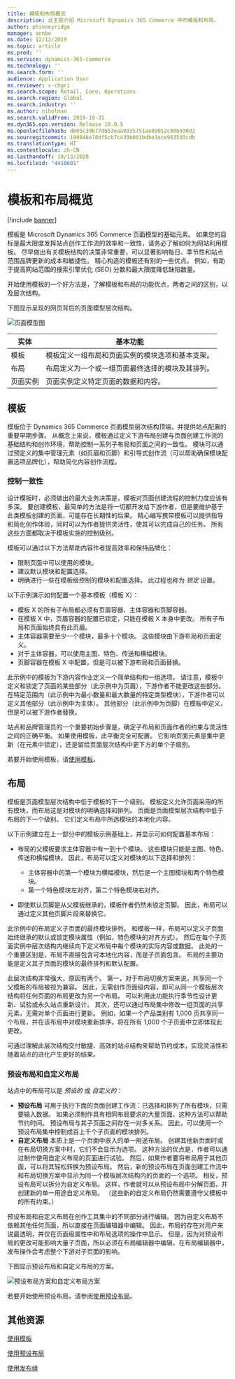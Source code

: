 ```yaml
---
title: 模板和布局概览
description: 此主题介绍 Microsoft Dynamics 365 Commerce 中的模板和布局。
author: phinneyridge
manager: annbe
ms.date: 12/12/2019
ms.topic: article
ms.prod: ''
ms.service: dynamics-365-commerce
ms.technology: ''
ms.search.form: ''
audience: Application User
ms.reviewer: v-chgri
ms.search.scope: Retail, Core, Operations
ms.search.region: Global
ms.search.industry: ''
ms.author: niholman
ms.search.validFrom: 2019-10-31
ms.dyn365.ops.version: Release 10.0.5
ms.openlocfilehash: d805c39b77d653eaa9935751ae89012c98b930d2
ms.sourcegitcommit: 199848e78df5cb7c439b001bdbe1ece963593cdb
ms.translationtype: HT
ms.contentlocale: zh-CN
ms.lasthandoff: 10/13/2020
ms.locfileid: "4410601"
---
```

# <a name="templates-and-layouts-overview"></a>模板和布局概览


[!include [banner](includes/banner.md)]

模板是 Microsoft Dynamics 365 Commerce 页面模型的基础元素。 如果您的目标是最大限度发挥站点创作工作流的效率和一致性，请务必了解如何为网站利用模板。 尽早做出有关模板结构的决策非常重要，可以显著影响每日、季节性和站点范围品牌更新的成本和敏捷性。 精心构造的模板还有别的一些优点。 例如，有助于提高网站范围的搜索引擎优化 (SEO) 分数和最大限度降低缺陷数量。

开始使用模板的一个好方法是，了解模板和布局的功能优点，两者之间的区别，以及层次结构。

下图显示呈现的网页背后的页面模型层次结构。

![页面模型图](../commerce/media/page-model-diagram.png)

| 实体        | 基本功能 |
|---------------|----------------|
| 模板      | 模板定义一组布局和页面实例的模块选项和基本支架。 |
| 布局        | 布局定义为一个或一组页面最终选择的模块及其排列。 |
| 页面实例 | 页面实例定义特定页面的数据和内容。 |

## <a name="templates"></a>模板

模板位于 Dynamics 365 Commerce 页面模型层次结构顶端，并提供站点配置的重要早期步骤。 从概念上来说，模板通过定义下游布局创建与页面创建工作流的基础结构和创作环境，帮助控制一系列子布局和页面之间的一致性。 模块可以通过预定义的集中管理元素（如页眉和页脚）和引导式创作流（可以帮助确保模块配置选项品牌化），帮助简化内容创作流程。

### <a name="controlling-consistency"></a>控制一致性

设计模板时，必须做出的最大业务决策是，模板对页面创建流程的控制力度应该有多深。 要创建模板，最简单的方法是将一切都开发给下游作者，但是要维护基于此类模板创建的页面，可能存在长期性的后果。 精心编写携带模板可以提供指导和简化创作体验，同时可以为作者提供灵活性，使其可以完成自己的任务。 所有这些方面都取决于模板实施的控制级别。

模板可以通过以下方法帮助内容作者提高效率和保持品牌化：

- 限制页面中可以使用的模块。
- 建议默认模块和配置选择。
- 明确进行一些在模板级控制的模块和配置选择。 此过程也称为 *锁定* 设置。

以下示例演示如何配置一个基本模板（模板 X）：

- 模板 X 的所有子布局都必须有页眉容器、主体容器和页脚容器。
- 在模板 X 中，页眉容器的配置已锁定，只能在模板 X 本身中更改。 所有子布局和页面始终具有此页眉。
- 主体容器需要至少一个模块，最多十个模块。 这些模块由下游布局和页面定义。
- 对于主体容器，可以使用主图、特色、传送和横幅模块。
- 页脚容器在模板 X 中配置，但是可以被下游布局和页面替换。

此示例中的模板为下游内容作业定义一个简单结构和一组选项。 请注意，模板中定义和锁定了页面的某些部分（此示例中为页眉），下游作者不能更改这些部分。 在特定范围内（此示例中为最小数量和最大数量的特定类型模块），下游作者可以定义其他部分（此示例中为主体）。 其他部分（此示例中为页脚）在模板中定义，但是可以被下游作者替换。

站点和品牌管理员的一个重要初始步骤是，确定子布局和页面作者的约束与灵活性之间的正确平衡。 如果使用模板，此平衡完全可配置。 它影响页面元素是集中更新（在元素中锁定），还是留给页面层次结构中更下方的单个子级别。

若要开始使用模板，请[使用模板](work-with-templates.md)。

## <a name="layouts"></a>布局

模板是页面模型层次结构中低于模板的下一个级别。 模板定义允许页面采用的所有模块，而布局这是对模块的明确选择和排列。 页面是页面模型层次结构中低于布局的下一个级别。 它们定义布局中所选模块的本地化内容。

以下示例建立在上一部分中的模板示例基础上，并显示可如何配置基本布局：

- 布局的父模板要求主体容器中有一到十个模块。 这些模块只能是主图、特色、传送和横幅模块。 因此，布局可以定义对模块的以下选择和排列：

    - 主体容器中的第一个模块为横幅模块，然后是一个主图模块和两个特色模块。
    - 第一个特色模块左对齐，第二个特色模块右对齐。

- 即使默认页脚是从父模板继承的，模板作者仍然未锁定页脚。 因此，布局可以通过定义其他页脚片段来替换它。

此示例中的布局定义子页面的最终模块排列。 和模板一样，布局可以定义子页面始终继承的默认或锁定模块属性（例如，特色模块的对齐方式）。 然后在每个子页面实例中层次结构内继续向下定义布局中每个模块的实际内容或数据。 此处的一个重要区别是，布局不直接包含可本地化内容，而是子页面包含。 布局的主要功能是定义其子页面的模块的最终排列和默认配置。

此层次结构非常强大，原因有两个。 第一，对于布局切换方案来说，共享同一个父模板的布局被视为兼容。 因此，无需创作页面级内容，即可从同一个模板层次结构将任何页面的布局更改为另一个布局。 可以利用此功能执行季节性设计更新、试验或永久站点重新设计。 其次，还可以通过布局集中修改一组页面的共享元素，无需对单个页面进行更新。 例如，如果一个产品类别有 1,000 页共享同一个布局，并在该布局中对模块重新排序，将在所有 1,000 个子页面中立即体现此更改。

可通过理解此层次结构交付敏捷、高效的站点结构来帮助节约成本，实现灵活性和随着站点的进化产生更好的结果。

### <a name="preset-and-custom-layouts"></a>预设布局和自定义布局

站点中的布局可以是 *预设的* 或 *自定义的*：

- **预设布局** 可用于执行下面的页面创建工作流：已选择和排列了所有模块，只需要输入数据。 如果必须制作具有相同布局要求的大量页面，这种方法可以帮助节约时间。 预设布局与其子页面之间存在一对多关系。 因此，可以使用一个预设布局集中控制成百上千个子页面的模块排列。
- **自定义布局** 本质上是一个页面中嵌入的单一用途布局。 创建其他新页面时或在布局切换方案中时，它们不会显示为选项。 这种方法的优点是，作者可以通过制作使用自定义布局的页面进行试验。 然后，如果作者要将布局用于其他页面，可以将其轻松转换为预设布局。 然后，新的预设布局在页面创建工作流中和布局切换方案中显示为同一个模板层次结构内的页面的一个选项。 相反，预设布局可以拆分为自定义布局。 这样，作者就可以从预设布局中分解页面，并创建新的单一用途自定义布局。 （这些新的自定义布局仍然需要遵守父模板中的所有约束。）

预设布局和自定义布局在创作工具集中的不同部分进行编辑。 因为自定义布局不依赖其他任何页面，所以直接在页面编辑器中编辑。 因此，布局的存在对用户来说最透明，并仅在页面级属性中和布局选项的操作中显示。 但是，因为对预设布局的更改可能影响大量子页面，所以必须在布局编辑器中编辑，在布局编辑器中，发布操作会考虑整个下游对子页面的影响。

下图显示预设布局和自定义布局的方案。

![预设布局方案和自定义布局方案](../commerce/media/template-figure1.png)

若要开始使用预设布局，请参阅[使用预设布局](work-with-layouts.md)。

## <a name="additional-resources"></a>其他资源

[使用模板](work-with-templates.md)

[使用预设布局](work-with-layouts.md)

[使用发布组](publish-groups.md)
